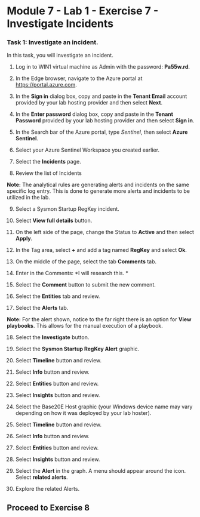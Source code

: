 # Module 7 - Lab 1 - Exercise 7 - Investigate Incidents

### Task 1: Investigate an incident.

In this task, you will investigate an incident.

1. Log in to WIN1 virtual machine as Admin with the password: **Pa55w.rd**.  

2. In the Edge browser, navigate to the Azure portal at https://portal.azure.com.

3. In the **Sign in** dialog box, copy and paste in the **Tenant Email** account provided by your lab hosting provider and then select **Next**.

4. In the **Enter password** dialog box, copy and paste in the **Tenant Password** provided by your lab hosting provider and then select **Sign in**.

5. In the Search bar of the Azure portal, type *Sentinel*, then select **Azure Sentinel**.

6. Select your Azure Sentinel Workspace you created earlier.

7. Select the **Incidents** page.

8. Review the list of Incidents

**Note:** The analytical rules are generating alerts and incidents on the same specific log entry.  This is done to generate more alerts and incidents to be utilized in the lab.
  
9. Select a Sysmon Startup RegKey incident.

10. Select **View full details** button.

11. On the left side of the page, change the Status to **Active** and then select **Apply**.

12. In the Tag area, select **+** and add a tag named **RegKey** and select **Ok**.

13. On the middle of the page, select the tab **Comments** tab.

14. Enter in the Comments: *I will research this. *

15. Select the **Comment** button to submit the new comment.

16. Select the **Entities** tab and review.

17. Select the **Alerts** tab.

**Note:** For the alert shown, notice to the far right there is an option for **View playbooks**.  This allows for the manual execution of a playbook.

18. Select the **Investigate** button.

19. Select the **Sysmon Startup RegKey Alert** graphic.

20.	Select **Timeline** button and review.

21. Select **Info** button and review.

22.	Select **Entities** button and review.

23.	Select **Insights** button and review.

24.	Select the Base20E Host graphic (your Windows device name may vary depending on how it was deployed by your lab hoster).

25.	Select **Timeline** button and review.

26.	Select **Info** button and review.

27.	Select **Entities** button and review.

28.	Select **Insights** button and review.

29.	Select the **Alert** in the graph. A menu should appear around the icon.  Select **related alerts**.

30. Explore the related Alerts.

## Proceed to Exercise 8
